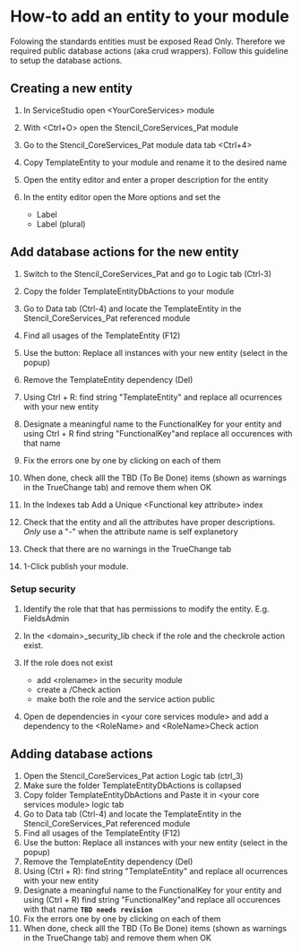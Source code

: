 # How-to add an entity to your module

Folowing the standards entities must be exposed Read Only. Therefore we required
public database actions (aka crud wrappers).
Follow this guideline to setup the database actions.

## Creating a new entity

1. In ServiceStudio open \<YourCoreServices\> module
1. With \<Ctrl+O\> open the Stencil_CoreServices_Pat module
1. Go to the Stencil_CoreServices_Pat module data tab \<Ctrl+4\>
1. Copy TemplateEntity to your module and rename it to the desired name
1. Open the entity editor and enter a proper description for the entity
1. In the entity editor open the More options and set the

    * Label
    * Label (plural)


## Add database actions for the new entity

1. Switch to the Stencil_CoreServices_Pat and go to Logic tab (Ctrl-3)
1. Copy the folder TemplateEntityDbActions to your module
1. Go to Data tab (Ctrl-4) and locate the TemplateEntity in the Stencil_CoreServices_Pat referenced module
1. Find all usages of the TemplateEntity (F12)
1. Use the button: Replace all instances with your new entity (select in the popup)
1. Remove the TemplateEntity dependency (Del)
1. Using Ctrl + R: find string "TemplateEntity" and replace all ocurrences with your new entity

1. Designate a meaningful name to the FunctionalKey for your entity and using Ctrl + R find string "FunctionalKey"and replace all occurences with that name
1. Fix the errors one by one by clicking on each of them
1. When done, check alll the TBD (To Be Done)  items (shown as warnings in the TrueChange tab) and remove them when OK

1. In the Indexes tab Add a Unique \<Functional key attribute\> index
1. Check that the entity and all the attributes have proper descriptions. _Only_ use a "-" when the attribute name is self explanetory 
1. Check that there are no warnings in the TrueChange tab 
1. 1-Click publish your module.

### Setup security

1. Identify the role that that has permissions to modify the entity. E.g. FieldsAdmin
1. In the \<domain\>_security_lib check if the role and the checkrole action exist.
1. If the role does not exist

    * add \<rolename\> in the security module
    * create a /<RoleName/>Check action
    * make both the role and the service action public

1. Open de dependencies in \<your core services module\> and add a dependency to the \<RoleName\> and \<RoleName\>Check action

## Adding database actions

1. Open the Stencil_CoreServices_Pat action Logic tab (ctrl_3)
1. Make sure the folder TemplateEntityDbActions is collapsed
1. Copy folder TemplateEntityDbActions and Paste it in \<your core services module\> logic tab
1. Go to Data tab (Ctrl-4) and locate the TemplateEntity in the Stencil_CoreServices_Pat referenced module
1. Find all usages of the TemplateEntity (F12)
1. Use the button: Replace all instances with your new entity (select in the popup)
1. Remove the TemplateEntity dependency (Del)
1. Using (Ctrl + R): find string "TemplateEntity" and replace all ocurrences with your new entity
1. Designate a meaningful name to the FunctionalKey for your entity and using (Ctrl + R) find string "FunctionalKey"and replace all occurences with that name **`TBD needs revision`** 
1. Fix the errors one by one by clicking on each of them
1. When done, check alll the TBD (To Be Done)  items (shown as warnings in the TrueChange tab) and remove them when OK
